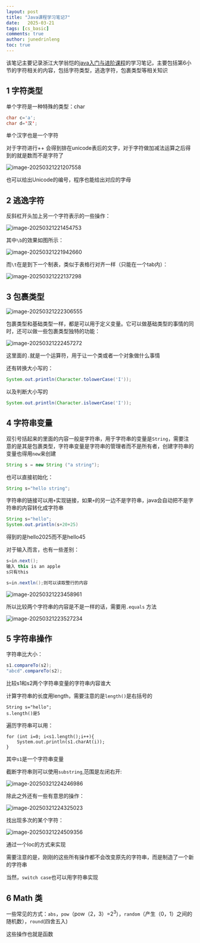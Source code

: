 ```yaml
---
layout: post
title: "Java课程学习笔记7"
date:   2025-03-21
tags: [cs_basic]
comments: true
author: junedrinleng
toc: true
---
```


该笔记主要记录浙江大学翁恺的[java入门与进阶课程](https://www.bilibili.com/video/BV1wL411L7A3?p=3)的学习笔记，主要包括第6小节的字符相关的内容，包括字符类型，逃逸字符，包裹类型等相关知识
<!-- more -->

## 1 字符类型
单个字符是一种特殊的类型：char
~~~java
char c='a';
char d='汉';
~~~

单个汉字也是一个字符

对于字符进行++ 会得到排在unicode表后的文字，对于字符做加减法运算之后得到的就是数而不是字符了

![image-20250321221207558](https://raw.githubusercontent.com/JuneDrinleng/JuneDrinleng.github.io/main/img/2025-03-19-java_notes_7/image-20250321221207558.png)

也可以给出Unicode的编号，程序也能给出对应的字母

## 2 逃逸字符

反斜杠开头加上另一个字符表示的一些操作：

![image-20250321221454753](https://raw.githubusercontent.com/JuneDrinleng/JuneDrinleng.github.io/main/img/2025-03-19-java_notes_7/image-20250321221454753.png)

其中`\b`的效果如图所示：

![image-20250321221942660](https://raw.githubusercontent.com/JuneDrinleng/JuneDrinleng.github.io/main/img/2025-03-19-java_notes_7/image-20250321221942660.png)

而`\t`在是到下一个制表，类似于表格行对齐一样（只能在一个tab内）：

![image-20250321222137298](https://raw.githubusercontent.com/JuneDrinleng/JuneDrinleng.github.io/main/img/2025-03-19-java_notes_7/image-20250321222137298.png)

## 3 包裹类型

![image-20250321222306555](https://raw.githubusercontent.com/JuneDrinleng/JuneDrinleng.github.io/main/img/2025-03-19-java_notes_7/image-20250321222306555.png)

包裹类型和基础类型一样，都是可以用于定义变量。它可以做基础类型的事情的同时，还可以做一些包裹类型独特的功能：

![image-20250321222457272](https://raw.githubusercontent.com/JuneDrinleng/JuneDrinleng.github.io/main/img/2025-03-19-java_notes_7/image-20250321222457272.png)

这里面的`.`就是一个运算符，用于让一个类或者一个对象做什么事情

还有转换大小写的：

~~~java
System.out.println(Character.tolowerCase('I'));
~~~

以及判断大小写的

~~~java
System.out.println(Character.islowerCase('I'));
~~~

## 4 字符串变量

双引号括起来的里面的内容一般是字符串，用于字符串的变量是`String`，需要注意的是其是包裹类型，字符串变量是字符串的管理者而不是所有者，创建字符串的变量也得用`new`来创建

~~~java
String s = new String ("a string");
~~~

也可以直接初始化：

~~~java
String s="hello string";
~~~

字符串的链接可以用`+`实现链接，如果`+`的另一边不是字符串，java会自动把不是字符串的内容转化成字符串

~~~java
String s="hello";
System.out.println(s+20+25)
~~~

得到的是hello2025而不是hello45

对于输入而言，也有一些差别：

~~~java
s=in.next();
输入 this is an apple
s只有this

s=in.nextln();则可以读取整行的内容
~~~

![image-20250321223458961](https://raw.githubusercontent.com/JuneDrinleng/JuneDrinleng.github.io/main/img/2025-03-19-java_notes_7/image-20250321223458961.png)

所以比较两个字符串的内容是不是一样的话，需要用`.equals` 方法

![image-20250321223527234](https://raw.githubusercontent.com/JuneDrinleng/JuneDrinleng.github.io/main/img/2025-03-19-java_notes_7/image-20250321223527234.png)

## 5 字符串操作

字符串比大小：

~~~java
s1.compareTo(s2);
"abcd".compareTo(s2);
~~~

比较s1和s2两个字符串变量的字符串内容谁大

计算字符串的长度用length，需要注意的是`length()`是右括号的

~~~
String s="hello";
s.length()是5
~~~

遍历字符串可以用：

~~~
for (int i=0; i<s1.length();i++){
	System.out.println(s1.charAt(i));
}
~~~

其中`s1`是一个字符串变量

截断字符串则可以使用`substring`,范围是左闭右开:

![image-20250321224246986](https://raw.githubusercontent.com/JuneDrinleng/JuneDrinleng.github.io/main/img/2025-03-19-java_notes_7/image-20250321224246986.png)

除此之外还有一些有意思的操作：

![image-20250321224325023](https://raw.githubusercontent.com/JuneDrinleng/JuneDrinleng.github.io/main/img/2025-03-19-java_notes_7/image-20250321224325023.png)

找出现多次的某个字符：

![image-20250321224509356](https://raw.githubusercontent.com/JuneDrinleng/JuneDrinleng.github.io/main/img/2025-03-19-java_notes_7/image-20250321224509356.png)

通过一个loc的方式来实现

需要注意的是，刚刚的这些所有操作都不会改变原先的字符串，而是制造了一个新的字符串

当然，`switch case`也可以用字符串实现

## 6 Math 类

一些常见的方式：`abs`，`pow`（pow（2，3）=$2^3$），`random`（产生（0，1）之间的随机数），`round`(四舍五入)

这些操作也就是函数

